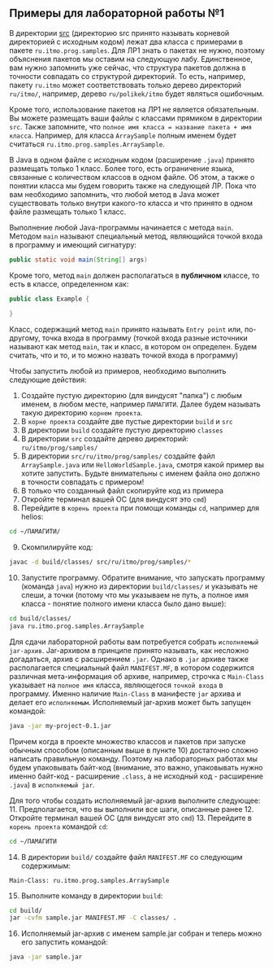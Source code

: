 ## Примеры для лабораторной работы №1

В директории [src](src) (директорию src принято называть корневой директорией с исходным кодом) 
лежат два класса с примерами в пакете `ru.itmo.prog.samples`.
Для ЛР1 знать о пакетах не нужно, поэтому объяснения пакетов мы оставим на следующую лабу. Единственное,
вам нужно запомнить уже сейчас, что структура пакетов должна в точности совпадать со структурой директорий.
То есть, например, пакету `ru.itmo` может соответствовать только дерево директорий `ru/itmo/`, например, 
дерево `ru/polikek/itmo` будет являться ошибочным.

Кроме того, использование пакетов на ЛР1 не является обязательным. Вы можете размещать ваши файлы с классами 
прямиком в директории `src`. Также запомните, что `полное имя класса = название пакета + имя класса`. Например,
для класса `ArraySample` полным именем будет считаться `ru.itmo.prog.samples.ArraySample`.

В Java в одном файле с исходным кодом (расширение `.java`) принято размещать только 1 класс. Более того, 
есть ограничение языка, связанные с количеством классов в одном файле. Об этом, а также о понятии 
класса мы будем говорить также на следующей ЛР. Пока что вам необходимо запомнить, что любой метод 
в Java может существовать только внутри какого-то класса и что принято в одном файле размещать только 1 класс.

Выполнение любой Java-программы начинается с метода `main`. Методом `main` называют специальный метод, 
являющийся точкой входа в программу и имеющий сигнатуру: 
```java 
public static void main(String[] args)
```

Кроме того, метод `main` должен располагаться в <b>публичном</b> классе, то есть в классе, определенном 
как:
```java
public class Example {
    
}
```

Класс, содержащий метод `main` принято называть `Entry point` или, по-другому, точка входа в программу 
(точкой входа разные источники называют как метод `main`, так и класс, в котором он определен. Будем считать, 
что и то, и то можно назвать точкой входа в программу)

Чтобы запустить любой из примеров, необходимо выполнить следующие действия:
1. Создайте пустую директорию (для виндусят "папка") с любым именем, в любом месте, например `ПАМАГИТИ`. Далее 
будем называть такую директорию `корнем проекта`.
2. В `корне проекта` создайте две пустые директории `build` и `src`
3. В директории `build` создайте пустую директорию `classes` 
4. В директории `src` создайте дерево директорий: `ru/itmo/prog/samples/`
5. В директории `src/ru/itmo/prog/samples/` создайте файл `ArraySample.java` или `HelloWorldSample.java`, смотря 
какой пример вы хотите запустить. Будьте внимательны с именем файла оно должно в точности совпадать с примером!
6. В только что созданный файл скопируйте код из примера
7. Откройте терминал вашей ОС (для виндусят это `cmd`)
8. Перейдите в `корень проекта` при помощи команды `cd`, например для helios:
```bash
cd ~/ПАМАГИТИ/
```
9. Скомпилируйте код:
```bash
javac -d build/classes/ src/ru/itmo/prog/samples/*
```
10. Запустите программу. Обратите внимание, что запускать программу (команда `java`) нужно из директории `build/classes/`
и указывать не слеши, а точки (потому что мы указываем не путь, а полное имя класса - понятие полного имени класса
было дано выше):
```bash
cd build/classes/
java ru.itmo.prog.samples.ArraySample
```

Для сдачи лабораторной работы вам потребуется собрать `исполняемый jar-архив`. Jar-архивом в принципе принято называть, 
как несложно догадаться, архив с расширением `.jar`. Однако в `.jar` архиве также располагается специальный файл 
`MANIFEST.MF`, в котором содержится различная мета-информация об архиве, например, строчка с `Main-Class` указывает на 
`полное имя` класса, являющегося `точкой входа` в программу. Именно наличие `Main-Class` в манифесте `jar` архива и 
делает его `исполняемым`. Исполняемый jar-архив может быть запущен командой:
```bash
java -jar my-project-0.1.jar
```

Причем когда в проекте множество классов и пакетов при запуске обычным способом (описанным выше в пункте 10) достаточно 
сложно написать правильную команду. Поэтому на лабораторных работах мы будем упаковывать байт-код (внимание, это важно, 
упаковывать нужно именно байт-код - расширение `.class`, а не исходный код - расширение `.java`) в `исполняемый jar`.

Для того чтобы создать исполняемый jar-архив выполните следующее:
11. Предполагается, что вы выполнили все шаги, описанные ранее
12. Откройте терминал вашей ОС (для виндусят это `cmd`)
13. Перейдите в `корень проекта` командой `cd`:
```bash
cd ~/ПАМАГИТИ
```
14. В директории `build/` создайте файл `MANIFEST.MF` со следующим содержимым:
```text
Main-Class: ru.itmo.prog.samples.ArraySample
``` 
15. Выполните команду в директории `build`:
```bash
cd build/
jar -cvfm sample.jar MANIFEST.MF -C classes/ .
```
16. Исполняемый jar-архив с именем sample.jar собран и теперь можно его запустить командой:
```bash
java -jar sample.jar
```